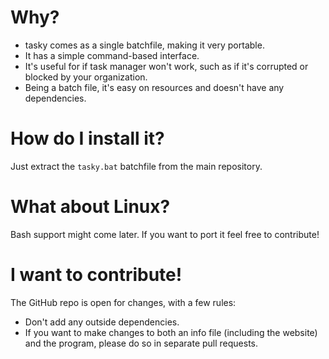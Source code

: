 # Why?
- tasky comes as a single batchfile, making it very portable.
- It has a simple command-based interface.
- It's useful for if task manager won't work, such as if it's corrupted or blocked by your organization.
- Being a batch file, it's easy on resources and doesn't have any dependencies.

# How do I install it?
Just extract the `tasky.bat` batchfile from the main repository.

# What about Linux?
Bash support might come later. If you want to port it feel free to contribute!

# I want to contribute!
The GitHub repo is open for changes, with a few rules:
- Don't add any outside dependencies.
- If you want to make changes to both an info file (including the website) and the program, please do so in separate pull requests.
